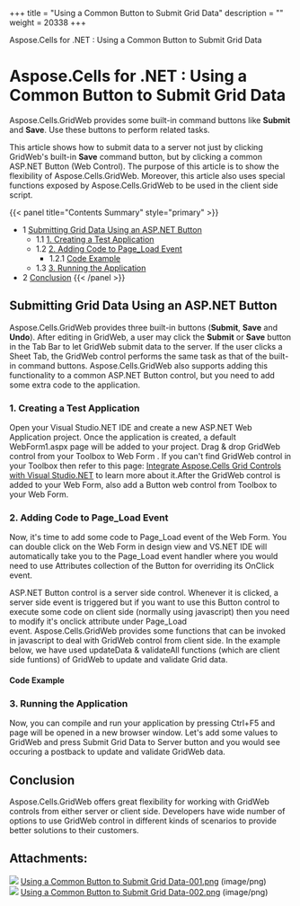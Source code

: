 +++
title = "Using a Common Button to Submit Grid Data" 
description = "" 
weight = 20338 
+++

Aspose.Cells for .NET : Using a Common Button to Submit Grid Data  

# Aspose.Cells for .NET : Using a Common Button to Submit Grid Data


Aspose.Cells.GridWeb provides some built-in command buttons like **Submit** and **Save**. Use these buttons to perform related tasks.

This article shows how to submit data to a server not just by clicking GridWeb's built-in **Save** command button, but by clicking a common ASP.NET Button (Web Control). The purpose of this article is to show the flexibility of Aspose.Cells.GridWeb. Moreover, this article also uses special functions exposed by Aspose.Cells.GridWeb to be used in the client side script.

{{< panel title="Contents Summary" style="primary" >}}
*   1 [Submitting Grid Data Using an ASP.NET Button](#UsingaCommonButtontoSubmitGridData-SubmittingGridDataUsinganASP.NETButton)
    *   1.1 [1\. Creating a Test Application](#UsingaCommonButtontoSubmitGridData-1.CreatingaTestApplication)
    *   1.2 [2\. Adding Code to Page\_Load Event](#UsingaCommonButtontoSubmitGridData-2.AddingCodetoPage_LoadEvent)
        *   1.2.1 [Code Example](#UsingaCommonButtontoSubmitGridData-CodeExample)
    *   1.3 [3\. Running the Application](#UsingaCommonButtontoSubmitGridData-3.RunningtheApplication)
*   2 [Conclusion](#UsingaCommonButtontoSubmitGridData-Conclusion)
{{< /panel >}}
 

## Submitting Grid Data Using an ASP.NET Button

Aspose.Cells.GridWeb provides three built-in buttons (**Submit**, **Save** and **Undo**). After editing in GridWeb, a user may click the **Submit** or **Save** button in the Tab Bar to let GridWeb submit data to the server. If the user clicks a Sheet Tab, the GridWeb control performs the same task as that of the built-in command buttons. Aspose.Cells.GridWeb also supports adding this functionality to a common ASP.NET Button control, but you need to add some extra code to the application.

### 1\. Creating a Test Application

Open your Visual Studio.NET IDE and create a new ASP.NET Web Application project. Once the application is created, a default WebForm1.aspx page will be added to your project. Drag & drop GridWeb control from your Toolbox to Web Form . If you can't find GridWeb control in your Toolbox then refer to this page: [Integrate Aspose.Cells Grid Controls with Visual Studio.NET](https://docs2.aspose.com/cells/net/gettingstarted/asposecellsgridsuiteandvsnet/integrate+aspose.cells+grid+controls+with+visual+studio.net) to learn more about it.After the GridWeb control is added to your Web Form, also add a Button web control from Toolbox to your Web Form.

### 2\. Adding Code to Page\_Load Event

Now, it's time to add some code to Page\_Load event of the Web Form. You can double click on the Web Form in design view and VS.NET IDE will automatically take you to the Page\_Load event handler where you would need to use Attributes collection of the Button for overriding its OnClick event.

ASP.NET Button control is a server side control. Whenever it is clicked, a server side event is triggered but if you want to use this Button control to execute some code on client side (normally using javascript) then you need to modify it's onclick attribute under Page\_Load event. Aspose.Cells.GridWeb provides some functions that can be invoked in javascript to deal with GridWeb control from client side. In the example below, we have used updateData & validateAll functions (which are client side funtions) of GridWeb to update and validate Grid data.

#### Code Example

### 3\. Running the Application

Now, you can compile and run your application by pressing Ctrl+F5 and page will be opened in a new browser window. Let's add some values to GridWeb and press Submit Grid Data to Server button and you would see occuring a postback to update and validate GridWeb data.

## Conclusion

Aspose.Cells.GridWeb offers great flexibility for working with GridWeb controls from either server or client side. Developers have wide number of options to use GridWeb control in different kinds of scenarios to provide better solutions to their customers.

## Attachments:

![](https://docs2.aspose.com/cells/net/images/icons/bullet_blue.gif) [Using a Common Button to Submit Grid Data-001.png](https://docs2.aspose.com/cells/net/attachments/5013558/5115167.png) (image/png)  
![](https://docs2.aspose.com/cells/net/images/icons/bullet_blue.gif) [Using a Common Button to Submit Grid Data-002.png](https://docs2.aspose.com/cells/net/attachments/5013558/5115168.png) (image/png)  

